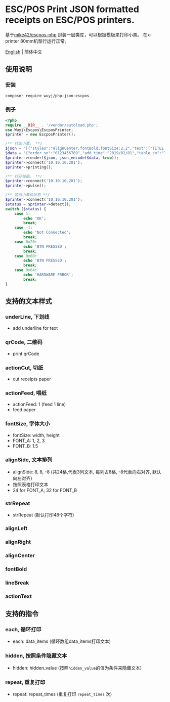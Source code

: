 # ESC/POS Print JSON formatted receipts on ESC/POS printers.

基于[mike42/escpos-php](https://github.com/mike42/escpos-php) 封装一层类库，可以根据模板来打印小票。 在x-printer 80mm机型行运行正常。

[English](./README.md) | 简体中文

## 使用说明

### 安装
```bash
composer require wuyj/php-json-escpos
```

### 例子
```php
<?php
require __DIR__ . '/vendor/autoload.php';
use Wuyj\Escpos\EscposPrinter;
$printer = new EscposPrinter();

/** 打印小票。 **/
$json = '[{"styles":"alignCenter;fontBold;fontSize:2,2","text":["TITLE TITLE TITLE","","标题标题标题标题",""]},{"styles":"fontSize:1,1","text":["订单号: ${order_sn}"]},{"styles":"fontSize:1,1","text":["订单时间: ${add_time}"]},{"styles":"alignSide:12,12","text":["座位号: ${table_sn}","用餐人数: ${cover}"]},{"styles":"hidden:hide_refund_text","text":["原因:${refund_reason}"]},{"styles":"strRepeat","text":["-"]},{"styles":"each:foods;alignSide:17,-2,-5","text":[{"styles":"","text":[["${item_name_en}","${item_quantity}","${item_price}"],["${item_name_zh}","",""]]},{"styles":"each:specs_items","text":[["* ${item_attr_en} ${item_attr}","",""]]},{"styles":"hidden:hide_remark","text":["* ${remark}","",""]}]},{"styles":"strRepeat","text":["-"]},{"styles":"alignSide:-14,-10;fontSize:1,1","text":["小计:","${sub_total}"]},{"styles":"alignSide:-14,-10;fontSize:1,1","text":["折扣:","${discount}"]},{"styles":"alignSide:-14,-10;fontSize:1,1;fontBold","text":["总计:","${total}"]},{"styles":"alignSide:8,8,-8;fontSize:1,1;fontBold","text":["支付方式","","金额"]},{"styles":"each:payTypeItems;alignSide:8,8,-8","text":["${pay_name}","${en_name}","${amount}"]}]';
$data = '{"order_sn":"0123456789","add_time":"2019/02/01","table_sn":"T100","cover":4,"refund_reason":"TOO EXPENSIVE","hide_refund_text":true,"sub_total":600,"total":540,"discount":"90%","payTypeItems":[{"pay_name":"支付宝","en_name":"AliPay","amount":540}],"hide_pay_type_list":false,"foods":[{"remark":"remark test","hide_remark":true,"item_name_en":"foods","item_quantity":2,"item_price":100.00,"item_name_zh":"食物","specs_items":[]},{"remark":"remark test","hide_remark":false,"item_name_en":"juice","item_quantity":2,"item_price":200.00,"item_name_zh":"饮料","specs_items":[{"item_attr_en":"No Ice","item_attr":"不加冰"},{"item_attr_en":"No Sugar","item_attr":"不加糖"}]}]}';
$printer->render($json, json_encode($data, true));
$printer->connect('10.10.10.201');
$printer->printing();

/** 打开钱箱。 **/
$printer->connect('10.10.10.201');
$printer->pulse();

/** 监测小票机状态 **/
$printer->connect('10.10.10.201');
$status = $printer->detect();
switch ($status) {
    case 1: 
        echo 'OK';
        break;
    case -1:
		echo 'Not Connected';
		break;
    case 0x20:
		echo 'BTN PRESSED';
		break;
    case 0x08:
		echo 'BTN PRESSED';
		break;
    case 0x64:
        echo 'HARDWARE ERROR';
        break;
}
```

## 支持的文本样式
### underLine, 下划线
* add underline for text
### qrCode, 二维码
* print qrCode
### actionCut, 切纸
* cut receipts paper
### actionFeed, 喂纸
* actionFeed: 1 (feed 1 line)
* feed paper
### fontSize, 字体大小
* fontSize: width, height
* FONT_A: 1, 2, 3
* FONT_B: 1.5
### alignSide, 文本排列
* alignSide: 8, 8, -8 (共24格,代表3列文本, 每列占8格, -8代表向右对齐, 默认向左对齐)
* 按照表格打印文本
* 24 for FONT_A, 32 for FONT_B
### strRepeat
* strRepeat (默认打印48个字符)
### alignLeft
### alignRight
### alignCenter
### fontBold
### lineBreak
### actionText


## 支持的指令
### each, 循环打印
* each: data_items (循环数组data_items打印文本)
### hidden, 按照条件隐藏文本
* hidden: hidden_value (按照`hidden_value`的值为条件来隐藏文本)
### repeat, 重复打印
* repeat: repeat_times (重复打印 `repeat_times` 次)